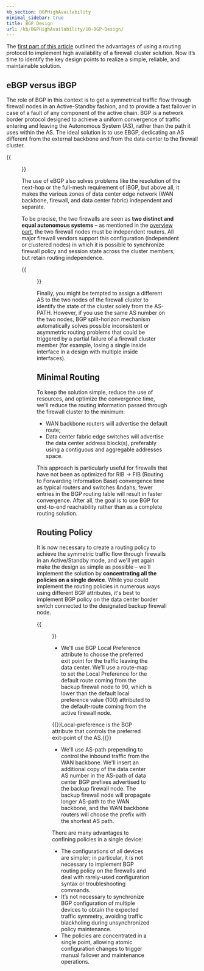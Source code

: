 ```yaml
---
kb_section: BGPHighAvailability
minimal_sidebar: true
title: BGP Design
url: /kb/BGPHighAvailability/10-BGP-Design/
---
```

The [first part of this article](index.html) outlined the advantages of using a routing protocol to implement high availability of a firewall cluster solution. Now it’s time to identify the key design points to realize a simple, reliable, and maintainable solution.

## eBGP versus iBGP

The role of BGP in this context is to get a symmetrical traffic flow through firewall nodes in an Active-Standby fashion, and to provide a fast failover in case of a fault of any component of the active chain. BGP is a network border protocol designed to achieve a uniform convergence of traffic entering and leaving the Autonomous System (AS), rather than the path it uses within the AS. The ideal solution is to use EBGP, dedicating an AS different from the external backbone and from the data center to the firewall cluster.

{{<figure src="/kb/BGPHighAvailability/bgp-for-HA-02-01-ebgp.png" caption="Using EBGP across the firewall cluster">}}

The use of eBGP also solves problems like the resolution of the next-hop or the full-mesh requirement of iBGP, but above all, it makes the various zones of data center edge network (WAN backbone, firewall, and data center fabric) independent and separate.

To be precise, the two firewalls are seen as **two distinct and equal autonomous systems** &ndash; as mentioned in the [overview part](index.html), the two firewall nodes must be independent routers. All major firewall vendors support this configuration (independent or clustered nodes) in which it is possible to synchronize firewall policy and session state across the cluster members, but retain routing independence.

{{<figure src="/kb/BGPHighAvailability/bgp-for-HA-02-02-active-backup.png" caption="BGP routing across active/standby paths">}}

Finally, you might be tempted to assign a different AS to the two nodes of the firewall cluster to identify the state of the cluster solely from the AS-PATH. However, if you use the same AS number on the two nodes, BGP split-horizon mechanism automatically solves possible inconsistent or asymmetric routing problems that could be triggered by a partial failure of a firewall cluster member (for example, losing a single inside interface in a design with multiple inside interfaces).

## Minimal Routing

To keep the solution simple, reduce the use of resources, and optimize the convergence time, we'll reduce the routing information passed through the firewall cluster to the minimum:

* WAN backbone routers will advertise the default route;
* Data center fabric edge switches will advertise the data center address block(s), preferably using a contiguous and aggregable addresses space.

This approach is particularly useful for firewalls that have not been as optimized for RIB -&gt; FIB (Routing to Forwarding Information Base) convergence time as typical routers and switches &ndahs; fewer entries in the BGP routing table will result in faster convergence. After all, the goal is to use BGP for end-to-end reachability rather than as a complete routing solution.

## Routing Policy

It is now necessary to create a routing policy to achieve the symmetric traffic flow through firewalls in an Active/Standby mode, and we'll yet again make the design as simple as possible &ndash; we'll implement the solution by **concentrating all the policies on a single device**. While you could implement the routing policies in numerous ways using different BGP attributes, it's best to implement BGP policy on the data center border switch connected to the designated backup firewall node.

{{<figure src="/kb/BGPHighAvailability/bgp-for-HA-02-03-policies.png" caption="BGP policies implemented on data center border switch">}}

* We'll use BGP Local Preference attribute to choose the preferred exit point for the traffic leaving the data center. We'll use a route-map to set the Local Preference for the default route coming from the backup firewall node to 90, which is lower than the default local preference value (100) attributed to the default-route coming from the active firewall node.

{{<note note>}}Local-preference is the BGP attribute that controls the preferred exit-point of the AS.{{</note>}}

* We'll use AS-path prepending to control the inbound traffic from the WAN backbone. We'll insert an additional copy of the data center AS number in the AS-path of data center BGP prefixes advertised to the backup firewall node. The backup firewall node will propagate longer AS-path to the WAN backbone, and the WAN backbone routers will choose the prefix with the shortest AS path.

There are many advantages to confining policies in a single device:

* The configurations of all devices are simpler; in particular, it is not necessary to implement BGP routing policy on the firewalls and deal with rarely-used configuration syntax or troubleshooting commands.
* It’s not necessary to synchronize BGP configuration of multiple devices to obtain the expected traffic symmetry, avoiding traffic blackholing during unsynchronized policy maintenance.
* The policies are concentrated in a single point, allowing atomic configuration changes to trigger manual failover and maintenance operations.
